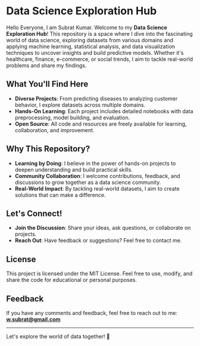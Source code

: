 
# Data Science Exploration Hub
Hello Everyone, I am Subrat Kumar. Welcome to my **Data Science Exploration Hub**! This repository is a space where I dive into the fascinating world of data science, exploring datasets from various domains and applying machine learning, statistical analysis, and data visualization techniques to uncover insights and build predictive models. Whether it's healthcare, finance, e-commerce, or social trends, I aim to tackle real-world problems and share my findings.

## What You'll Find Here
- **Diverse Projects**: From predicting diseases to analyzing customer behavior, I explore datasets across multiple domains.
- **Hands-On Learning**: Each project includes detailed notebooks with data preprocessing, model building, and evaluation.
- **Open Source**: All code and resources are freely available for learning, collaboration, and improvement.

## Why This Repository?
- **Learning by Doing**: I believe in the power of hands-on projects to deepen understanding and build practical skills.
- **Community Collaboration**: I welcome contributions, feedback, and discussions to grow together as a data science community.
- **Real-World Impact**: By tackling real-world datasets, I aim to create solutions that can make a difference.

## Let's Connect!
- **Join the Discussion**: Share your ideas, ask questions, or collaborate on projects.
- **Reach Out**: Have feedback or suggestions? Feel free to contact me.

## License
This project is licensed under the MIT License. Feel free to use, modify, and share the code for educational or personal purposes.

## Feedback
If you have any comments and feedback, feel free to reach out to me: **w.subrat@gmail.com**

---
Let's explore the world of data together! 🚀
